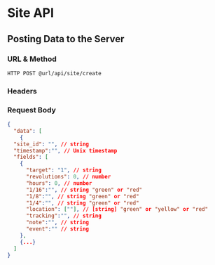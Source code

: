 # Site API

## Posting Data to the Server

### URL & Method
`HTTP POST @url/api/site/create`

### Headers


### Request Body
```json
{
  "data": [
    {
  "site_id": "", // string
  "timestamp":"", // Unix timestamp
  "fields": [
    {
      "target": "1", // string
      "revolutions": 0, // number
      "hours": 0, // number
      "1/16":"", // string "green" or "red"
      "1/8":"", // string "green" or "red"
      "1/4":"", // string "green" or "red"
      "location": [""], // [string] "green" or "yellow" or "red"
      "tracking":"", // string
      "note":"", // string
      "event":"" // string
    },
    {...}
  ]
}
```
